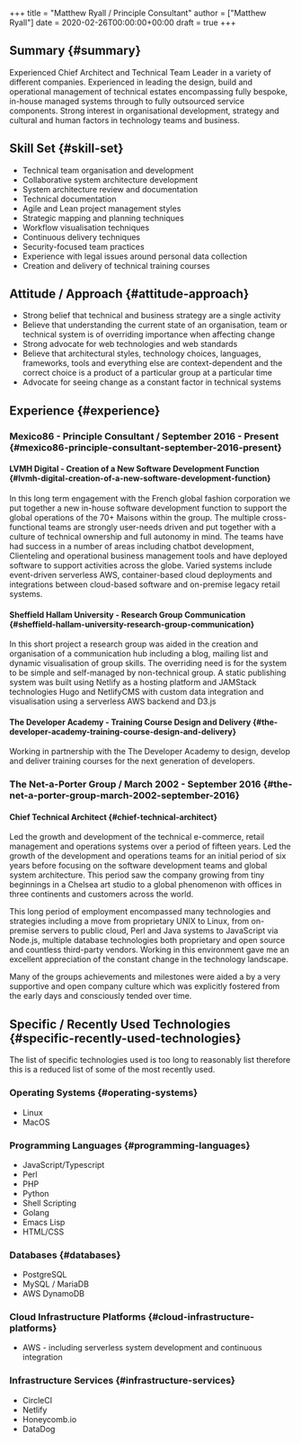 +++
title = "Matthew Ryall / Principle Consultant"
author = ["Matthew Ryall"]
date = 2020-02-26T00:00:00+00:00
draft = true
+++

## Summary {#summary}

Experienced Chief Architect and Technical Team Leader in a variety of
different companies. Experienced in leading the design, build and
operational management of technical estates encompassing fully bespoke,
in-house managed systems through to fully outsourced service components.
Strong interest in organisational development, strategy and cultural and
human factors in technology teams and business.


## Skill Set {#skill-set}

-   Technical team organisation and development
-   Collaborative system architecture development
-   System architecture review and documentation
-   Technical documentation
-   Agile and Lean project management styles
-   Strategic mapping and planning techniques
-   Workflow visualisation techniques
-   Continuous delivery techniques
-   Security-focused team practices
-   Experience with legal issues around personal data collection
-   Creation and delivery of technical training courses


## Attitude / Approach {#attitude-approach}

-   Strong belief that technical and business strategy are a single activity
-   Believe that understanding the current state of an organisation, team or
    technical system is of overriding importance when affecting change
-   Strong advocate for web technologies and web standards
-   Believe that architectural styles, technology choices, languages,
    frameworks, tools and everything else are context-dependent and the
    correct choice is a product of a particular group at a particular time
-   Advocate for seeing change as a constant factor in technical systems


## Experience {#experience}


### Mexico86 - Principle Consultant / September 2016 - Present {#mexico86-principle-consultant-september-2016-present}


#### LVMH Digital - Creation of a New Software Development Function {#lvmh-digital-creation-of-a-new-software-development-function}

In this long term engagement with the French global fashion corporation
we put together a new in-house software development function to
support the global operations of the 70+ Maisons within the group. The
multiple cross-functional teams are strongly user-needs driven and put
together with a culture of technical ownership and full autonomy in
mind. The teams have had success in a number of areas including chatbot
development, Clienteling and operational business management tools and
have deployed software to support activities across the globe. Varied
systems include event-driven serverless AWS, container-based
cloud deployments and integrations between cloud-based software and
on-premise legacy retail systems.


#### Sheffield Hallam University - Research Group Communication {#sheffield-hallam-university-research-group-communication}

In this short project a research group was aided in the creation and
organisation of a communication hub including a blog, mailing list and
dynamic visualisation of group skills. The overriding need is for the
system to be simple and self-managed by non-technical group. A static
publishing system was built using Netlify as a hosting platform and
JAMStack technologies Hugo and NetlifyCMS with custom data integration
and visualisation using a serverless AWS backend and D3.js


#### The Developer Academy - Training Course Design and Delivery {#the-developer-academy-training-course-design-and-delivery}

Working in partnership with the The Developer Academy to design, develop
and deliver training courses for the next generation of developers.


### The Net-a-Porter Group / March 2002 - September 2016 {#the-net-a-porter-group-march-2002-september-2016}


#### Chief Technical Architect {#chief-technical-architect}

Led the growth and development of the technical e-commerce, retail
management and operations systems over a period of fifteen years. Led
the growth of the development and operations teams for an initial period
of six years before focusing on the software development teams and
global system architecture. This period saw the company growing from
tiny beginnings in a Chelsea art studio to a global phenomenon with
offices in three continents and customers across the world.

This long period of employment encompassed many technologies and
strategies including a move from proprietary UNIX to Linux, from
on-premise servers to public cloud, Perl and Java systems to JavaScript
via Node.js, multiple database technologies both proprietary and open
source and countless third-party vendors. Working in this environment
gave me an excellent appreciation of the constant change in the
technology landscape.

Many of the groups achievements and milestones were aided a by a very
supportive and open company culture which was explicitly fostered from
the early days and consciously tended over time.


## Specific / Recently Used Technologies {#specific-recently-used-technologies}

The list of specific technologies used is too long to reasonably list
therefore this is a reduced list of some of the most recently used.


### Operating Systems {#operating-systems}

-   Linux
-   MacOS


### Programming Languages {#programming-languages}

-   JavaScript/Typescript
-   Perl
-   PHP
-   Python
-   Shell Scripting
-   Golang
-   Emacs Lisp
-   HTML/CSS


### Databases {#databases}

-   PostgreSQL
-   MySQL / MariaDB
-   AWS DynamoDB


### Cloud Infrastructure Platforms {#cloud-infrastructure-platforms}

-   AWS - including serverless system development and continuous integration


### Infrastructure Services {#infrastructure-services}

-   CircleCI
-   Netlify
-   Honeycomb.io
-   DataDog
